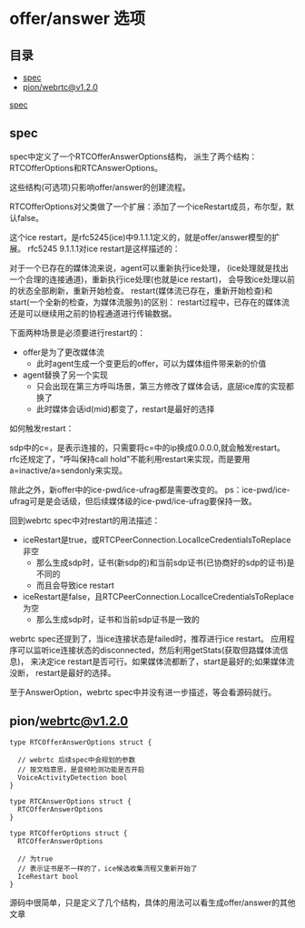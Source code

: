 # offer/answer 选项

## 目录

<!-- vim-markdown-toc GFM -->

- [spec](#spec)
- [pion/webrtc@v1.2.0](#pionwebrtcv120)

<!-- vim-markdown-toc -->

[spec](https://www.w3.org/TR/webrtc/#offer-answer-options)

## spec

spec中定义了一个RTCOfferAnswerOptions结构，
派生了两个结构：RTCOfferOptions和RTCAnswerOptions。

这些结构(可选项)只影响offer/answer的创建流程。

RTCOfferOptions对父类做了一个扩展：添加了一个iceRestart成员，布尔型，默认false。

这个ice restart，是rfc5245(ice)中9.1.1.1定义的，就是offer/answer模型的扩展。
rfc5245 9.1.1.1对ice restart是这样描述的：

对于一个已存在的媒体流来说，agent可以重新执行ice处理，
(ice处理就是找出一个合理的连接通道)，重新执行ice处理(也就是ice restart)，
会导致ice处理以前的状态全部刷新，重新开始检查。
restart(媒体流已存在，重新开始检查)和start(一个全新的检查，为媒体流服务)的区别：
restart过程中，已存在的媒体流还是可以继续用之前的协程通道进行传输数据。

下面两种场景是必须要进行restart的：

- offer是为了更改媒体流
  - 此时agent生成一个变更后的offer，可以为媒体组件带来新的价值
- agent替换了另一个实现
  - 只会出现在第三方呼叫场景，第三方修改了媒体会话，底层ice库的实现都换了
  - 此时媒体会话id(mid)都变了，restart是最好的选择

如何触发restart：

sdp中的c=，是表示连接的，只需要将c=中的ip换成0.0.0.0,就会触发restart。
rfc还规定了，"呼叫保持call hold"不能利用restart来实现，而是要用
a=inactive/a=sendonly来实现。

除此之外，新offer中的ice-pwd/ice-ufrag都是需要改变的。
ps：ice-pwd/ice-ufrag可是是会话级，但后续媒体级的ice-pwd/ice-ufrag要保持一致。

回到webrtc spec中对restart的用法描述：

- iceRestart是true，或RTCPeerConnection.LocalIceCredentialsToReplace非空
  - 那么生成sdp时，证书(新sdp的)和当前sdp证书(已协商好的sdp的证书)是不同的
  - 而且会导致ice restart
- iceRestart是false，且RTCPeerConnection.LocalIceCredentialsToReplace为空
  - 那么生成sdp时，证书和当前sdp证书是一致的

webrtc spec还提到了，当ice连接状态是failed时，推荐进行ice restart。
应用程序可以监听ice连接状态的disconnected，然后利用getStats(获取但路媒体流信息)，
来决定ice restart是否可行。如果媒体流都断了，start是最好的;如果媒体流没断，
restart是最好的选择。

至于AnswerOption，webrtc spec中并没有进一步描述，等会看源码就行。

## pion/webrtc@v1.2.0

    type RTCOfferAnswerOptions struct {

      // webrtc 后续spec中会规划的参数
      // 按文档意思，是音频检测功能是否开启
      VoiceActivityDetection bool
    }

    type RTCAnswerOptions struct {
      RTCOfferAnswerOptions
    }

    type RTCOfferOptions struct {
      RTCOfferAnswerOptions

      // 为true
      // 表示证书是不一样的了，ice候选收集流程又重新开始了
      IceRestart bool
    }

源码中很简单，只是定义了几个结构，具体的用法可以看生成offer/answer的其他文章
